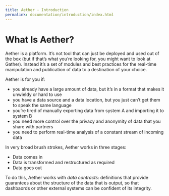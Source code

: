 ```yaml
---
title: Aether - Introduction
permalink: documentation/introduction/index.html
---
```


# What Is Aether?

Aether is a platform. It’s not tool that can just be deployed and used out of the box (but if that’s what you’re looking for, you might want to look at Gather). Instead it’s a set of modules and best practices for the real-time manipulation and publication of data to a destination of your choice. 

Aether is for you if:

- you already have a large amount of data, but it’s in a format that makes it unwieldy or hard to use
- you have a data source and a data location, but you just can’t get them to speak the same language
- you’re tired of manually exporting data from system A and importing it to system B
- you need more control over the privacy and anonymity of data that you share with partners
- you need to perform real-time analysis of a constant stream of incoming data


In very broad brush strokes, Aether works in three stages:

- Data comes in
- Data is transformed and restructured as required
- Data goes out

To do this, Aether works with _data contracts_: definitions that provide guarantees about the structure of the data that is output, so that dashbaords or other external systems can be confident of its integrity.
